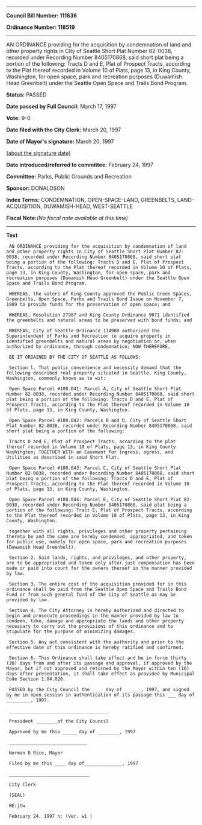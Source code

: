 

********

**Council Bill Number: 111636**
   
**Ordinance Number: 118519**
********

 AN ORDINANCE providing for the acquisition by condemnation of land and other property rights in City of Seattle Short Plat Number 82-0038, recorded under Recording Number 8405170868, said short plat being a portion of the following: Tracts D and E, Plat of Prospect Tracts, according to the Plat thereof recorded in Volume 10 of Plats, page 13, in King County, Washington, for open space, park and recreation purposes (Duwamish Head Greenbelt) under the Seattle Open Space and Trails Bond Program.

**Status:** PASSED
   
**Date passed by Full Council:** March 17, 1997
   
**Vote:** 9-0
   
**Date filed with the City Clerk:** March 20, 1997
   
**Date of Mayor's signature:** March 20, 1997
   
[(about the signature date)](/~public/approvaldate.htm)
   
   
   
**Date introduced/referred to committee:** February 24, 1997
   
**Committee:** Parks, Public Grounds and Recreation
   
**Sponsor:** DONALDSON
   
   
**Index Terms:** CONDEMNATION, OPEN-SPACE-LAND, GREENBELTS, LAND-ACQUISITION, DUWAMISH-HEAD, WEST-SEATTLE

**Fiscal Note:**_(No fiscal note available at this time)_

********

**Text**
   
```
 AN ORDINANCE providing for the acquisition by condemnation of land and other property rights in City of Seattle Short Plat Number 82-0038, recorded under Recording Number 8405170868, said short plat being a portion of the following: Tracts D and E, Plat of Prospect Tracts, according to the Plat thereof recorded in Volume 10 of Plats, page 13, in King County, Washington, for open space, park and recreation purposes (Duwamish Head Greenbelt) under the Seattle Open Space and Trails Bond Program.

 WHEREAS, the voters of King County approved the Public Green Spaces, Greenbelts, Open Space, Parks and Trails Bond Issue on November 7, 1989 to provide funds for the preservation of open space; and

 WHEREAS, Resolution 27987 and King County Ordinance 9071 identified the greenbelts and natural areas to be preserved with bond funds; and

 WHEREAS, City of Seattle Ordinance 114900 authorized the Superintendent of Parks and Recreation to acquire property in identified greenbelts and natural areas by negotiation or, when authorized by ordinance, through condemnation; NOW THEREFORE,

 BE IT ORDAINED BY THE CITY OF SEATTLE AS FOLLOWS:

 Section l. That public convenience and necessity demand that the following described real property situated in Seattle, King County, Washington, commonly known as to wit:

 Open Space Parcel #108.041: Parcel A, City of Seattle Short Plat Number 82-0038, recorded under Recording Number 8405170868, said short plat being a portion of the following: Tracts D and E, Plat of Prospect Tracts, according to the Plat thereof recorded in Volume 10 of Plats, page 13, in King County, Washington.

 Open Space Parcel #108.042: Parcels B and D, City of Seattle Short Plat Number 82-0038, recorded under Recording Number 8405170868, said short plat being a portion of the following:

 Tracts D and E, Plat of Prospect Tracts, according to the plat thereof recorded in Volume 10 of Plats, page 13, in King County Washington; TOGETHER WITH an Easement for ingress, egress, and Utilities as described in said Short Plat.

 Open Space Parcel #108.043: Parcel C, City of Seattle Short Plat Number 82-0038, recorded under Recording Number 8405170868, said short plat being a portion of the following: Tracts D and E, Plat of Prospect Tracts, according to the Plat thereof recorded in Volume 10 of Plats, page 13, in King County, Washington.

 Open Space Parcel #108.044: Parcel E, City of Seattle Short Plat 82- 0038, recorded under Recording Number 8405170868, said plat being a portion of the following: Tract E, Plat of Prospect Tracts, according to the Plat thereof recorded in Volume 10 of Plats, page 13, in King County, Washington.

 together with all rights, privileges and other property pertaining thereto be and the same are hereby condemned, appropriated, and taken for public use, namely for open space, park and recreation purposes (Duwamish Head Greenbelt).

 Section 2. Said lands, rights, and privileges, and other property, are to be appropriated and taken only after just compensation has been made or paid into court for the owners thereof in the manner provided by law.

 Section 3. The entire cost of the acquisition provided for in this ordinance shall be paid from the Seattle Open Space and Trails Bond Fund or from such general fund of the City of Seattle as may be provided by law.

 Section 4. The City Attorney is hereby authorized and directed to begin and prosecute proceedings in the manner provided by law to condemn, take, damage and appropriate the lands and other property necessary to carry out the provisions of this ordinance and to stipulate for the purpose of minimizing damages.

 Section 5. Any act consistent with the authority and prior to the effective date of this ordinance is hereby ratified and confirmed.

 Section 6. This Ordinance shall take effect and be in force thirty (30) days from and after its passage and approval, if approved by the Mayor, but if not approved and returned by the Mayor within ten (10) days after presentation, it shall take effect as provided by Municipal Code Section 1.04.020.

 PASSED by the City Council the ____ day of ______, 1997, and signed by me in open session in authentication of its passage this ___ day of _________, 1997.

 _____________________________________

 President ________of the City Council

 Approved by me this _____ day of ________, 1997

 _____________________________

 Norman B Rice, Mayor

 Filed by me this ____ day of______________, 1997

 ______________________________

 City Clerk

 (SEAL)

 WE:jtw

 February 24, 1997 n: (Ver. w1 )

```
